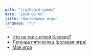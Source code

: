 ```yaml
---
path: "/ru/board-games"
date: "2020-06-06"
title: "Настольные игры"
language: "ru"
---
```


- [Что не так с игрой Клюедо?](/ru/board-games/cluedo-update)
- [Легенда пяти колец (ролевая игра)](/ru/board-games/legend-of-the-five-rings)
- [Моя игра](/ru/board-games/my-game)